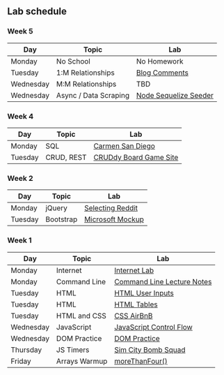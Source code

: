 ## Lab schedule

### Week 5
| Day       | Topic                 | Lab                                                           |
| ---       | ---                   | -----                                                         |
| Monday    | No School             | No Homework                                                   |
| Tuesday   | 1:M Relationships     | [Blog Comments](https://github.com/WDI-SEA/express-blogpulse) |
| Wednesday | M:M Relationships     | TBD                                                           |
| Wednesday | Async / Data Scraping | [Node Sequelize Seeder](https://github.com/srobertson421/Node-Sequelize-Seeder)    |


### Week 4
| Day     | Topic                 | Lab      |
| ---     | ---                   | -----    |
| Monday  | SQL                   | [Carmen San Diego](https://github.com/WDI-SEA/sql-carmen-san-diego)         |
| Tuesday | CRUD, REST            | [CRUDdy Board Game Site](https://github.com/WDI-SEA/cruddy-board-games) | 

### Week 2

| Day     | Topic     | Lab                                                              |
| ----    | ------    | ----                                                             |
| Monday  | jQuery    | [Selecting Reddit](https://github.com/WDI-SEA/selecting-reddit) |
| Tuesday | Bootstrap | [Microsoft Mockup](https://github.com/WDI-SEA/bootstrap-mockups) |

### Week 1

| Day       | Topic        | Lab                                                                       |
| ------    | -----        | --------                                                                  |
| Monday    | Internet     | [Internet Lab][1000]                                                      |
| Monday    | Command Line | [Command Line Lecture Notes][1001]                                        |
| Tuesday   | HTML         | [HTML User Inputs](https://github.com/WDI-SEA/html_user_inputs)           |
| Tuesday   | HTML         | [HTML Tables](https://github.com/WDI-SEA/html_top_ten_movies_table)       |
| Tuesday   | HTML and CSS | [CSS AirBnB](https://github.com/WDI-SEA/css-airbnb)                       |
| Wednesday | JavaScript   | [JavaScript Control Flow](https://github.com/WDI-SEA/js-control-flow)     |
| Wednesday | DOM Practice | [DOM Practice](https://github.com/ga-students/dom-practice)               |
| Thursday  | JS Timers    | [Sim City Bomb Squad](https://github.com/ga-students/sim-city-bomb-squad) |
| Friday    | Arrays Warmup | [moreThanFour()](https://repl.it/Ee6k/1)                                  |

<!--  links to labs -->

[1000]: 03-internet/internet-lab.md
[1001]: https://wdi_sea.gitbooks.io/notes/content/01-workflow/command-line/01readme.html
[1004]: https://github.com/davified/js-control-flow
[1007]: https://github.com/davified/js-functions
[1020]: https://github.com/WDI-SEA/oop-prototype-car
[0130]: https://github.com/ga-students/reddit-json-image-search-results
